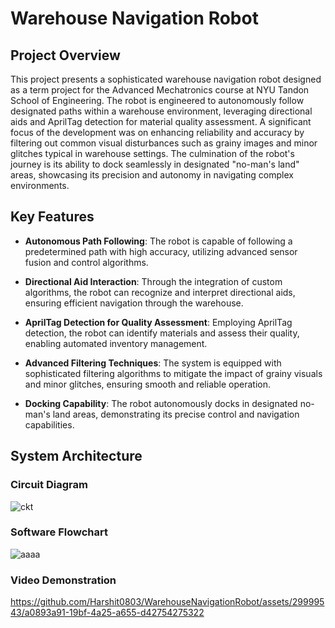 # Warehouse Navigation Robot


## Project Overview

This project presents a sophisticated warehouse navigation robot designed as a term project for the Advanced Mechatronics course at NYU Tandon School of Engineering. The robot is engineered to autonomously follow designated paths within a warehouse environment, leveraging directional aids and AprilTag detection for material quality assessment. A significant focus of the development was on enhancing reliability and accuracy by filtering out common visual disturbances such as grainy images and minor glitches typical in warehouse settings. The culmination of the robot's journey is its ability to dock seamlessly in designated "no-man's land" areas, showcasing its precision and autonomy in navigating complex environments.

## Key Features

* __Autonomous Path Following__: The robot is capable of following a predetermined path with high accuracy, utilizing advanced sensor fusion and control algorithms.  

* __Directional Aid Interaction__: Through the integration of custom algorithms, the robot can recognize and interpret directional aids, ensuring efficient navigation through the warehouse.  

* __AprilTag Detection for Quality Assessment__: Employing AprilTag detection, the robot can identify materials and assess their quality, enabling automated inventory management.  

* __Advanced Filtering Techniques__: The system is equipped with sophisticated filtering algorithms to mitigate the impact of grainy visuals and minor glitches, ensuring smooth and reliable operation.  

* __Docking Capability__: The robot autonomously docks in designated no-man's land areas, demonstrating its precise control and navigation capabilities.

## System Architecture

### Circuit Diagram  

![ckt](https://github.com/Harshit0803/WarehouseNavigationRobot/assets/29999543/7b10d30a-6dc0-4ce9-a620-8d5d0b27ab38)

### Software Flowchart

![aaaa](https://github.com/Harshit0803/WarehouseNavigationRobot/assets/29999543/79e20b10-bdc4-4192-9176-b8f4f0faf1d3)

### Video Demonstration


https://github.com/Harshit0803/WarehouseNavigationRobot/assets/29999543/a0893a91-19bf-4a25-a655-d42754275322




